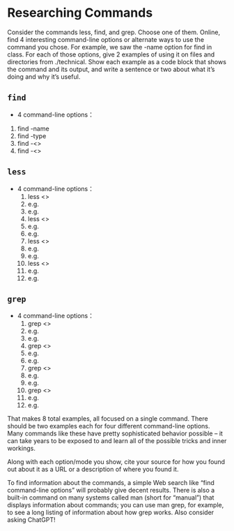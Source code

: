 # Researching Commands
Consider the commands less, find, and grep. Choose one of them. Online, find 4 interesting command-line options or alternate ways to use the command you chose. For example, we saw the -name option for find in class. For each of those options, give 2 examples of using it on files and directories from ./technical. Show each example as a code block that shows the command and its output, and write a sentence or two about what it’s doing and why it’s useful.

## `find`
- 4 command-line options：
 1. find -name
 2. find -type
 3. find -<>
 4. find -<>
## `less`
- 4 command-line options：
  1. less <>
    1. e.g.
    2. e.g.
  2. less <>
    1. e.g.
    2. e.g.
  3. less <>
    1. e.g.
    2. e.g. 
  4. less <>
    1. e.g.
    2. e.g. 
## `grep`
- 4 command-line options：
  1. grep <>
    1. e.g.
    2. e.g.
  2. grep <>
    1. e.g.
    2. e.g.
  3. grep <>
    1. e.g.
    2. e.g.
  4. grep <>
    1. e.g.
    2. e.g.

That makes 8 total examples, all focused on a single command. There should be two examples each for four different command-line options. Many commands like these have pretty sophisticated behavior possible – it can take years to be exposed to and learn all of the possible tricks and inner workings.

Along with each option/mode you show, cite your source for how you found out about it as a URL or a description of where you found it.

To find information about the commands, a simple Web search like “find command-line options” will probably give decent results. There is also a built-in command on many systems called man (short for “manual”) that displays information about commands; you can use man grep, for example, to see a long listing of information about how grep works. Also consider asking ChatGPT!
